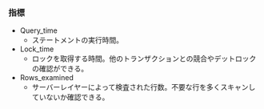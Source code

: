 ### 指標
- Query_time
	- ステートメントの実行時間。
- Lock_time
	- ロックを取得する時間。他のトランザクションとの競合やデットロックの確認ができる。
- Rows_examined
	- サーバーレイヤーによって検査された行数。不要な行を多くスキャンしていないか確認できる。